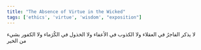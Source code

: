 ```yaml
---
title: "The Absence of Virtue in the Wicked"
tags: ['ethics', 'virtue', 'wisdom', "exposition"]
---
```


 لا يذكر الفاجرُ في العقلاء ولا الكذوب في الأعفاء ولا الخذول في الكُرَماء ولا الكفور بشيء من الخير
